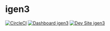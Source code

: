 # igen3

[![CircleCI](https://circleci.com/gh/freshyill/igen3.svg?style=shield)](https://circleci.com/gh/freshyill/igen3)
[![Dashboard igen3](https://img.shields.io/badge/dashboard-igen3-yellow.svg)](https://dashboard.pantheon.io/sites/576a6d65-e3e7-494c-b92a-0290c2102926#dev/code)
[![Dev Site igen3](https://img.shields.io/badge/site-igen3-blue.svg)](http://dev-igen3.pantheonsite.io/)
